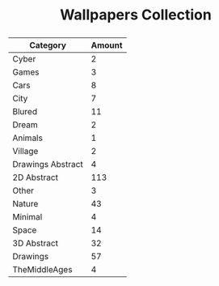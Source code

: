 <h1><p align="center">Wallpapers Collection</p></h1>

<div align="center">

| Category      | Amount |
| ------------- | ------------ |
| Cyber | 2 |
| Games | 3 |
| Cars | 8 |
| City | 7 |
| Blured | 11 |
| Dream | 2 |
| Animals | 1 |
| Village | 2 |
| Drawings Abstract | 4 |
| 2D Abstract | 113 |
| Other | 3 |
| Nature | 43 |
| Minimal | 4 |
| Space | 14 |
| 3D Abstract | 32 |
| Drawings | 57 |
| TheMiddleAges | 4 |

</div>